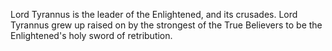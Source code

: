 Lord Tyrannus is the leader of the Enlightened, and its crusades. Lord Tyrannus grew up raised on by the strongest of the True Believers to be the Enlightened's holy sword of retribution. 